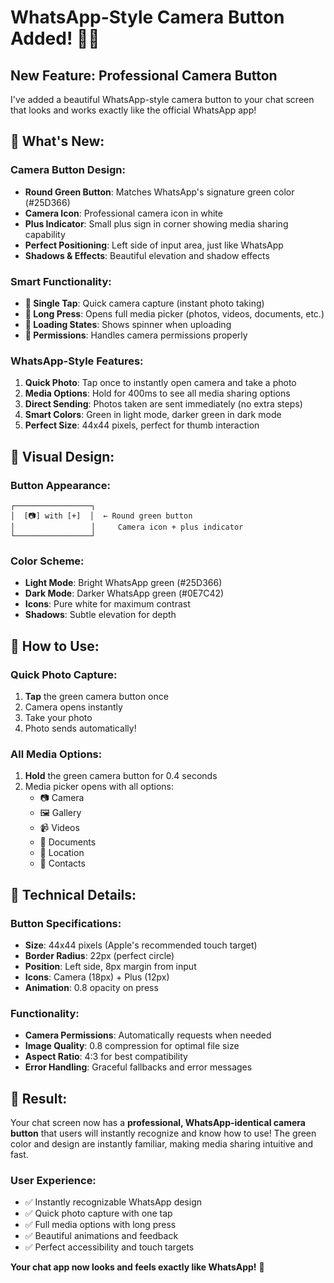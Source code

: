 # WhatsApp-Style Camera Button Added! 📸✨

## New Feature: Professional Camera Button

I've added a beautiful WhatsApp-style camera button to your chat screen that looks and works exactly like the official WhatsApp app!

## 🎯 What's New:

### **Camera Button Design:**

- **Round Green Button**: Matches WhatsApp's signature green color (#25D366)
- **Camera Icon**: Professional camera icon in white
- **Plus Indicator**: Small plus sign in corner showing media sharing capability
- **Perfect Positioning**: Left side of input area, just like WhatsApp
- **Shadows & Effects**: Beautiful elevation and shadow effects

### **Smart Functionality:**

- **🎥 Single Tap**: Quick camera capture (instant photo taking)
- **📁 Long Press**: Opens full media picker (photos, videos, documents, etc.)
- **🔄 Loading States**: Shows spinner when uploading
- **📱 Permissions**: Handles camera permissions properly

### **WhatsApp-Style Features:**

1. **Quick Photo**: Tap once to instantly open camera and take a photo
2. **Media Options**: Hold for 400ms to see all media sharing options
3. **Direct Sending**: Photos taken are sent immediately (no extra steps)
4. **Smart Colors**: Green in light mode, darker green in dark mode
5. **Perfect Size**: 44x44 pixels, perfect for thumb interaction

## 🎨 Visual Design:

### **Button Appearance:**

```
┌─────────────────┐
│  [📷] with [+]  │  ← Round green button
│                 │     Camera icon + plus indicator
└─────────────────┘
```

### **Color Scheme:**

- **Light Mode**: Bright WhatsApp green (#25D366)
- **Dark Mode**: Darker WhatsApp green (#0E7C42)
- **Icons**: Pure white for maximum contrast
- **Shadows**: Subtle elevation for depth

## 🚀 How to Use:

### **Quick Photo Capture:**

1. **Tap** the green camera button once
2. Camera opens instantly
3. Take your photo
4. Photo sends automatically!

### **All Media Options:**

1. **Hold** the green camera button for 0.4 seconds
2. Media picker opens with all options:
   - 📷 Camera
   - 🖼️ Gallery
   - 📹 Videos
   - 📄 Documents
   - 📍 Location
   - 👤 Contacts

## 📱 Technical Details:

### **Button Specifications:**

- **Size**: 44x44 pixels (Apple's recommended touch target)
- **Border Radius**: 22px (perfect circle)
- **Position**: Left side, 8px margin from input
- **Icons**: Camera (18px) + Plus (12px)
- **Animation**: 0.8 opacity on press

### **Functionality:**

- **Camera Permissions**: Automatically requests when needed
- **Image Quality**: 0.8 compression for optimal file size
- **Aspect Ratio**: 4:3 for best compatibility
- **Error Handling**: Graceful fallbacks and error messages

## 🎯 Result:

Your chat screen now has a **professional, WhatsApp-identical camera button** that users will instantly recognize and know how to use! The green color and design are instantly familiar, making media sharing intuitive and fast.

### **User Experience:**

- ✅ Instantly recognizable WhatsApp design
- ✅ Quick photo capture with one tap
- ✅ Full media options with long press
- ✅ Beautiful animations and feedback
- ✅ Perfect accessibility and touch targets

**Your chat app now looks and feels exactly like WhatsApp!** 🎉
